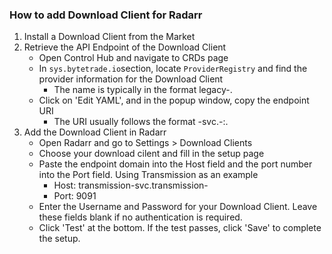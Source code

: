 ### How to add Download Client for Radarr
1. Install a Download Client from the Market
2. Retrieve the API Endpoint of the Download Client
    - Open Control Hub and navigate to CRDs page
    - In `sys.bytetrade.io`section, locate `ProviderRegistry` and find the provider information for the Download Client
        - The name is typically in the format legacy-<appName>.
    - Click on 'Edit YAML', and in the popup window, copy the endpoint URI
        - The URI usually follows the format <appname>-svc.<appname>-<username>:<port>.
3. Add the Download Client in Radarr
    - Open Radarr and go to Settings > Download Clients
    - Choose your download cilent and fill in the setup page
    - Paste the endpoint domain into the Host field and the port number into the Port field. Using Transmission as an example
        - Host: transmission-svc.transmission-<yourusername>
        - Port: 9091
    - Enter the Username and Password for your Download Client. Leave these fields blank if no authentication is required.
    - Click 'Test' at the bottom. If the test passes, click 'Save' to complete the setup.